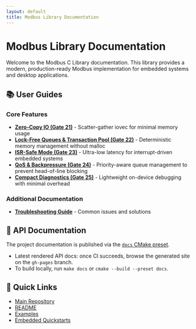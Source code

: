 ```yaml
---
layout: default
title: Modbus Library Documentation
---
```


# Modbus Library Documentation

Welcome to the Modbus C Library documentation. This library provides a modern, production-ready Modbus implementation for embedded systems and desktop applications.

## 📚 User Guides

### Core Features

- **[Zero-Copy IO (Gate 21)](zero_copy_io.md)** - Scatter-gather iovec for minimal memory usage
- **[Lock-Free Queues & Transaction Pool (Gate 22)](queue_and_pool.md)** - Deterministic memory management without malloc
- **[ISR-Safe Mode (Gate 23)](isr_safe_mode.md)** - Ultra-low latency for interrupt-driven embedded systems
- **[QoS & Backpressure (Gate 24)](qos_backpressure.md)** - Priority-aware queue management to prevent head-of-line blocking
- **[Compact Diagnostics (Gate 25)](diagnostics.md)** - Lightweight on-device debugging with minimal overhead

### Additional Documentation

- **[Troubleshooting Guide](TROUBLESHOOTING.md)** - Common issues and solutions

## 🔧 API Documentation

The project documentation is published via the [`docs` CMake preset](../README.md#documentation).

- Latest rendered API docs: once CI succeeds, browse the generated site on the `gh-pages` branch.
- To build locally, run `make docs` or `cmake --build --preset docs`.

## 🚀 Quick Links

- [Main Repository](https://github.com/lgili/modbus)
- [README](../README.md)
- [Examples](../examples/)
- [Embedded Quickstarts](../embedded/quickstarts/)
